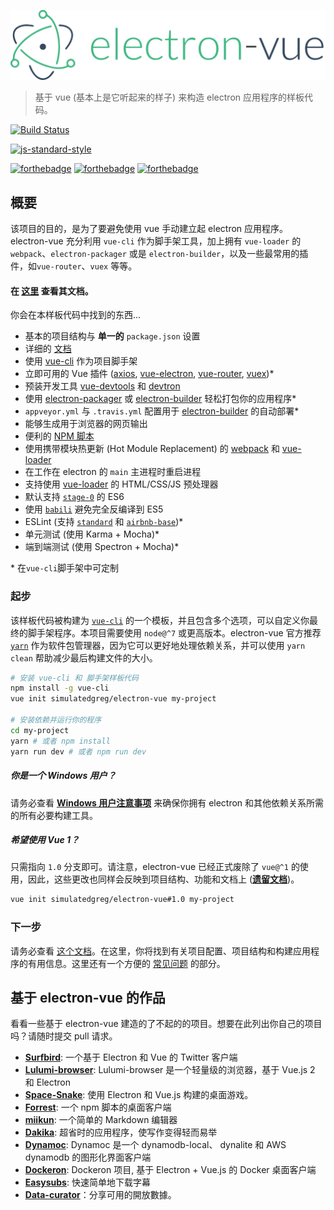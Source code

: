 ![](../images/logo.png)

> 基于 vue (基本上是它听起来的样子) 来构造 electron 应用程序的样板代码。

[![Build Status](https://semaphoreci.com/api/v1/simulatedgreg/electron-vue/branches/master/badge.svg)](https://semaphoreci.com/simulatedgreg/electron-vue)

[![js-standard-style](https://cdn.rawgit.com/feross/standard/master/badge.svg)](https://github.com/feross/standard)

[![forthebadge](http://forthebadge.com/images/badges/built-with-love.svg)](http://forthebadge.com) [![forthebadge](http://forthebadge.com/images/badges/uses-js.svg)](http://forthebadge.com) [![forthebadge](http://forthebadge.com/images/badges/makes-people-smile.svg)](http://forthebadge.com)

## 概要

该项目的目的，是为了要避免使用 vue 手动建立起 electron 应用程序。electron-vue 充分利用 `vue-cli` 作为脚手架工具，加上拥有 `vue-loader` 的 `webpack`、`electron-packager` 或是 `electron-builder`，以及一些最常用的插件，如`vue-router`、`vuex` 等等。


#### 在 [这里](https://simulatedgreg.gitbooks.io/electron-vue/content/index.html) 查看其文档。

你会在本样板代码中找到的东西...

* 基本的项目结构与 **单一的** `package.json` 设置
* 详细的 [文档](https://simulatedgreg.gitbooks.io/electron-vue/content/)
* 使用 [vue-cli](https://github.com/vuejs/vue-cli) 作为项目脚手架
* 立即可用的 Vue 插件 \([axios](https://github.com/mzabriskie/axios), [vue-electron](https://github.com/SimulatedGREG/vue-electron), [vue-router](https://github.com/vuejs/vue-router), [vuex](https://github.com/vuejs/vuex)\)\*
* 预装开发工具 [vue-devtools](https://github.com/vuejs/vue-devtools) 和 [devtron](https://github.com/electron/devtron)
* 使用 [electron-packager](https://github.com/electron-userland/electron-packager) 或 [electron-builder](https://github.com/electron-userland/electron-builder) 轻松打包你的应用程序\*
* `appveyor.yml` 与 `.travis.yml` 配置用于 [electron-builder](https://github.com/electron-userland/electron-builder) 的自动部署\*
* 能够生成用于浏览器的网页输出
* 便利的 [NPM 脚本](/npm_scripts.md)
* 使用携带模块热更新 (Hot Module Replacement) 的 [webpack](https://github.com/webpack/webpack) 和 [vue-loader](https://github.com/vuejs/vue-loader)
* 在工作在 electron 的 `main` 主进程时重启进程
* 支持使用 [vue-loader](https://github.com/vuejs/vue-loader/) 的 HTML/CSS/JS 预处理器
* 默认支持 [`stage-0`](https://babeljs.io/docs/plugins/preset-stage-0/) 的 ES6
* 使用 [`babili`](https://github.com/babel/babili) 避免完全反编译到 ES5
* ESLint \(支持 [`standard`](https://github.com/feross/standard) 和 [`airbnb-base`](https://github.com/airbnb/javascript)\)\*
* 单元测试 \(使用 Karma + Mocha\)\*
* 端到端测试 \(使用 Spectron + Mocha\)\*

\* 在`vue-cli`脚手架中可定制

### 起步

该样板代码被构建为 [`vue-cli`](https://github.com/vuejs/vue-cli) 的一个模板，并且包含多个选项，可以自定义你最终的脚手架程序。本项目需要使用 `node@^7` 或更高版本。electron-vue 官方推荐 [`yarn`](https://yarnpkg.org) 作为软件包管理器，因为它可以更好地处理依赖关系，并可以使用 `yarn clean` 帮助减少最后构建文件的大小。

```bash
# 安装 vue-cli 和 脚手架样板代码
npm install -g vue-cli
vue init simulatedgreg/electron-vue my-project

# 安装依赖并运行你的程序
cd my-project
yarn # 或者 npm install
yarn run dev # 或者 npm run dev
```

##### 你是一个 Windows 用户？

请务必查看 [**Windows 用户注意事项**](https://simulatedgreg.gitbooks.io/electron-vue/content/en/getting_started.html#a-note-for-windows-users) 来确保你拥有 electron 和其他依赖关系所需的所有必要构建工具。

##### 希望使用 Vue 1？

只需指向 `1.0` 分支即可。请注意，electron-vue 已经正式废除了 `vue@^1` 的使用，因此，这些更改也同样会反映到项目结构、功能和文档上 \([**遗留文档**](https://github.com/SimulatedGREG/electron-vue/tree/1.0/docs)\)。

```bash
vue init simulatedgreg/electron-vue#1.0 my-project
```

### 下一步

请务必查看 [这个文档](https://simulatedgreg.gitbooks.io/electron-vue/content/)。在这里，你将找到有关项目配置、项目结构和构建应用程序的有用信息。这里还有一个方便的 [常见问题](https://simulatedgreg.gitbooks.io/electron-vue/content/en/faqs.html) 的部分。

## 基于 electron-vue 的作品

看看一些基于 electron-vue 建造的了不起的的项目。想要在此列出你自己的项目吗？请随时提交 pull 请求。

* [**Surfbird**](https://github.com/surfbirdapp/surfbird): 一个基于 Electron 和 Vue 的 Twitter 客户端
* [**Lulumi-browser**](https://github.com/qazbnm456/lulumi-browser): Lulumi-browser 是一个轻量级的浏览器，基于 Vue.js 2 和 Electron
* [**Space-Snake**](https://github.com/ilyagru/Space-Snake): 使用 Electron 和 Vue.js 构建的桌面游戏。
* [**Forrest**](https://github.com/stefanjudis/forrest): 一个 npm 脚本的桌面客户端
* [**miikun**](https://github.com/hiro0218/miikun): 一个简单的 Markdown 编辑器
* [**Dakika**](https://github.com/Madawar/Dakika): 超省时的应用程序，使写作变得轻而易举
* [**Dynamoc**](https://github.com/ieiayaobb/dynamoc): Dynamoc 是一个 dynamodb-local、 dynalite 和 AWS dynamodb 的图形化界面客户端
* [**Dockeron**](https://github.com/dockeron/dockeron): Dockeron 项目, 基于 Electron + Vue.js 的 Docker 桌面客户端
* [**Easysubs**](https://github.com/matiastucci/easysubs): 快速简单地下载字幕
* [**Data-curator**](https://github.com/ODIQueensland/data-curator)：分享可用的開放數據。
